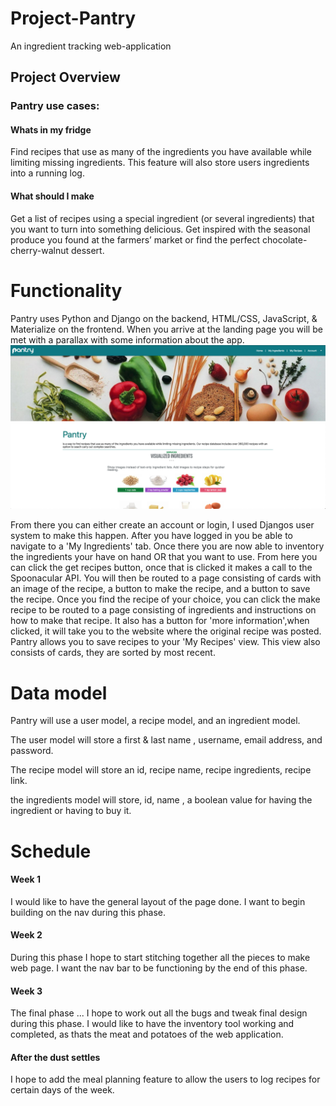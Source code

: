 # Project-Pantry
An ingredient tracking web-application


## Project Overview
### Pantry use cases:
#### Whats in my fridge
Find recipes that use as many of the
ingredients you have available while limiting missing
ingredients. This feature will also store users ingredients into a running log.

#### What should I make
Get a list of recipes using a special
ingredient (or several ingredients) that
you want to turn into something
delicious.
Get inspired with the seasonal produce
you found at the farmers’ market or find
the perfect chocolate-cherry-walnut
dessert.


# Functionality
Pantry uses Python and Django on the backend, HTML/CSS, JavaScript, & Materialize on the frontend.
When you arrive at the landing page you will be met with a parallax with some information about the app.
![](screenshots/landing_page.png)

 From there you can either create an account or login, I used Djangos user system to make this happen. After you have logged in you be able to navigate to a 'My Ingredients' tab. Once there you are now able to inventory the ingredients your have on hand OR that you want to use. From here you can click the get recipes button, once that is clicked it makes a call to the Spoonacular API. You will then be routed to a page consisting of cards with an image of the recipe, a button to make the recipe, and a button to save the recipe. Once you find the recipe of your choice, you can click the make recipe to be routed to a page consisting of ingredients and instructions on how to make that recipe. It also has a button for 'more information',when clicked, it will take you to the website where the original recipe was posted. Pantry allows you to save recipes to your 'My Recipes' view. This view also consists of cards, they are sorted by most recent.



# Data model

Pantry will use a user model, a recipe model, and an ingredient model.

The user model will store a first & last name , username, email address, and password.

The recipe model will store an id, recipe name, recipe ingredients, recipe link.

the ingredients model will store, id, name , a boolean value for having the ingredient or having to buy it.

# Schedule

#### Week 1
I would like to have the general layout of the page done. I want to begin building on the nav during this phase.

#### Week 2
During this phase I hope to start stitching together all the pieces to make web page. I want the nav bar to be functioning by the end of this phase.

#### Week 3
The final phase ... I hope to work out all the bugs and tweak final design during this phase. I would like to have the inventory tool working and completed, as thats the meat and potatoes of the web application.

#### After the dust settles
I hope to add the meal planning feature to allow the users to log recipes for certain days of the week.
